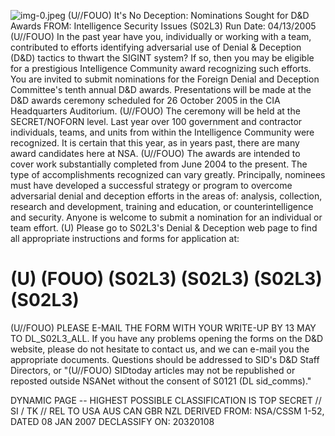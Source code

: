 ![img-0.jpeg](img-0.jpeg)
(U//FOUO) It's No Deception: Nominations Sought for D\&D Awards FROM:
Intelligence Security Issues (S02L3)
Run Date: 04/13/2005
(U//FOUO) In the past year have you, individually or working with a team, contributed to efforts identifying adversarial use of Denial \& Deception (D\&D) tactics to thwart the SIGINT system? If so, then you may be eligible for a prestigious Intelligence Community award recognizing such efforts. You are invited to submit nominations for the Foreign Denial and Deception Committee's tenth annual D\&D awards. Presentations will be made at the D\&D awards ceremony scheduled for 26 October 2005 in the CIA Headquarters Auditorium.
(U//FOUO) The ceremony will be held at the SECRET/NOFORN level. Last year over 100 government and contractor individuals, teams, and units from within the Intelligence Community were recognized. It is certain that this year, as in years past, there are many award candidates here at NSA.
(U//FOUO) The awards are intended to cover work substantially completed from June 2004 to the present. The type of accomplishments recognized can vary greatly. Principally, nominees must have developed a successful strategy or program to overcome adversarial denial and deception efforts in the areas of: analysis, collection, research and development, training and education, or counterintelligence and security. Anyone is welcome to submit a nomination for an individual or team effort.
(U) Please go to S02L3's Denial \& Deception web page to find all appropriate instructions and forms for application at:

# (U) (FOUO) (S02L3) (S02L3) (S02L3) (S02L3) 

(U//FOUO) PLEASE E-MAIL THE FORM WITH YOUR WRITE-UP BY 13 MAY TO DL_S02L3_ALL. If you have any problems opening the forms on the D\&D website, please do not hesitate to contact us, and we can e-mail you the appropriate documents. Questions should be addressed to SID's D\&D Staff Directors, or
"(U//FOUO) SIDtoday articles may not be republished or reposted outside NSANet without the consent of S0121 (DL sid_comms)."

DYNAMIC PAGE -- HIGHEST POSSIBLE CLASSIFICATION IS
TOP SECRET // SI / TK // REL TO USA AUS CAN GBR NZL
DERIVED FROM: NSA/CSSM 1-52, DATED 08 JAN 2007 DECLASSIFY ON: 20320108
